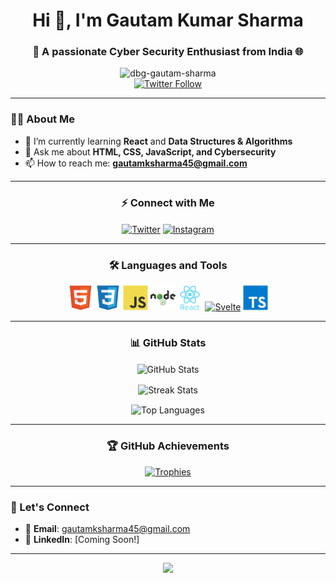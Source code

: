 <h1 align="center">Hi 👋, I'm Gautam Kumar Sharma</h1>
<h3 align="center">🚀 A passionate Cyber Security Enthusiast from India 🌐</h3>

<div align="center">
  <img src="https://komarev.com/ghpvc/?username=dbg-gautam-sharma&label=Profile%20views&color=0e75b6&style=flat-square" alt="dbg-gautam-sharma" />
</div>

<div align="center">
  <a href="https://twitter.com/_Gautam_Ashish" target="_blank">
    <img src="https://img.shields.io/twitter/follow/_Gautam_Ashish?logo=twitter&style=for-the-badge" alt="Twitter Follow" />
  </a>
</div>

---

### 👨‍💻 About Me

- 🌱 I’m currently learning **React** and **Data Structures & Algorithms**
- 💬 Ask me about **HTML, CSS, JavaScript, and Cybersecurity**
- 📫 How to reach me: **gautamksharma45@gmail.com**

---

<h3 align="center">⚡ Connect with Me</h3>
<p align="center">
  <a href="https://twitter.com/_Gautam_Ashish" target="_blank"><img align="center" src="https://raw.githubusercontent.com/rahuldkjain/github-profile-readme-generator/master/src/images/icons/Social/twitter.svg" alt="Twitter" height="40" width="40" /></a>
  <a href="https://instagram.com/dbg_gautamsharma_officials" target="_blank"><img align="center" src="https://raw.githubusercontent.com/rahuldkjain/github-profile-readme-generator/master/src/images/icons/Social/instagram.svg" alt="Instagram" height="40" width="40" /></a>
</p>

---

<h3 align="center">🛠️ Languages and Tools</h3>
<p align="center">
  <a href="https://www.w3.org/html/" target="_blank"><img src="https://raw.githubusercontent.com/devicons/devicon/master/icons/html5/html5-original.svg" alt="HTML" width="40" height="40"/></a>
  <a href="https://www.w3schools.com/css/" target="_blank"><img src="https://raw.githubusercontent.com/devicons/devicon/master/icons/css3/css3-original.svg" alt="CSS" width="40" height="40"/></a>
  <a href="https://developer.mozilla.org/en-US/docs/Web/JavaScript" target="_blank"><img src="https://raw.githubusercontent.com/devicons/devicon/master/icons/javascript/javascript-original.svg" alt="JavaScript" width="40" height="40"/></a>
  <a href="https://nodejs.org" target="_blank"><img src="https://raw.githubusercontent.com/devicons/devicon/master/icons/nodejs/nodejs-original-wordmark.svg" alt="Node.js" width="40" height="40"/></a>
  <a href="https://reactjs.org/" target="_blank"><img src="https://raw.githubusercontent.com/devicons/devicon/master/icons/react/react-original-wordmark.svg" alt="React" width="40" height="40"/></a>
  <a href="https://svelte.dev" target="_blank"><img src="https://upload.wikimedia.org/wikipedia/commons/1/1b/Svelte_Logo.svg" alt="Svelte" width="40" height="40"/></a>
  <a href="https://www.typescriptlang.org/" target="_blank"><img src="https://raw.githubusercontent.com/devicons/devicon/master/icons/typescript/typescript-original.svg" alt="TypeScript" width="40" height="40"/></a>
</p>

---

<h3 align="center">📊 GitHub Stats</h3>
<p align="center">
  <img align="center" src="https://github-readme-stats.vercel.app/api?username=dbg-gautam-sharma&show_icons=true&theme=tokyonight&hide_border=true" alt="GitHub Stats" />
</p>

<p align="center">
  <img align="center" src="https://github-readme-streak-stats.herokuapp.com/?user=dbg-gautam-sharma&theme=tokyonight&hide_border=true" alt="Streak Stats" />
</p>

<p align="center">
  <img align="center" src="https://github-readme-stats.vercel.app/api/top-langs/?username=dbg-gautam-sharma&layout=compact&theme=tokyonight&hide_border=true" alt="Top Languages" />
</p>

---

<h3 align="center">🏆 GitHub Achievements</h3>
<p align="center">
  <a href="https://github.com/ryo-ma/github-profile-trophy"><img src="https://github-profile-trophy.vercel.app/?username=dbg-gautam-sharma&theme=onedark&no-frame=true&margin-w=15" alt="Trophies" /></a>
</p>

---

### 🔗 Let's Connect
- 📧 **Email**: [gautamksharma45@gmail.com](mailto:gautamksharma45@gmail.com)
- 💼 **LinkedIn**: [Coming Soon!]

---

<p align="center">
  <img src="https://readme-typing-svg.herokuapp.com?font=Fira+Code&size=25&pause=1000&color=0e75b6&center=true&vCenter=true&width=435&lines=Welcome+to+my+profile!;Cyber+Security+Enthusiast;Web+Developer+%7C+Learner+%7C+Explorer" />
</p>

